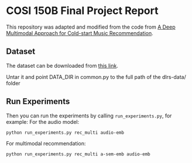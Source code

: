 COSI 150B Final Project Report
==
This repository was adapted and modified from the code
from [A Deep Multimodal Approach for Cold-start Music Recommendation](https://dl.acm.org/doi/10.1145/3125486.3125492).

## Dataset

The dataset can be downloaded
from [this link]([https://doi.org/10.5281/zenodo.831348](https://doi.org/10.5281/zenodo.831348)).

Untar it and point DATA_DIR in common.py to the full path of the dlrs-data/ folder

## Run Experiments

Then you can run the experiments by calling `run_experiments.py`, for example:
For the audio model:

    python run_experiments.py rec_multi audio-emb

For multimodal recommendation:

    python run_experiments.py rec_multi a-sem-emb audio-emb
